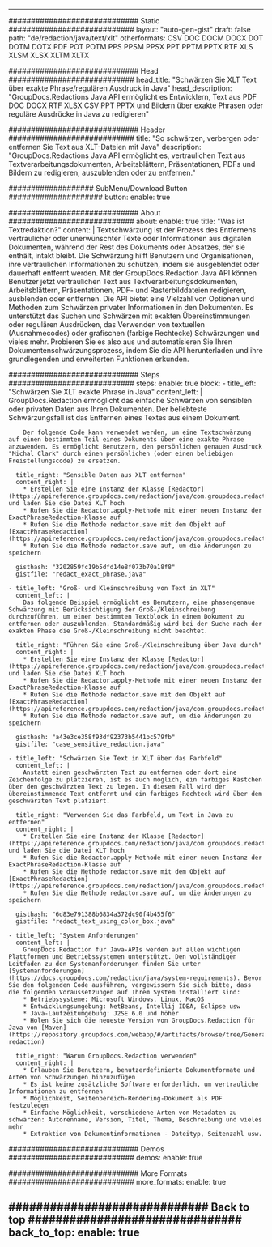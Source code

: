 













---
############################# Static ############################
layout: "auto-gen-gist"
draft: false
path: "de/redaction/java/text/xlt"
otherformats: CSV DOC DOCM DOCX DOT DOTM DOTX PDF POT POTM PPS PPSM PPSX PPT PPTM PPTX RTF XLS XLSM XLSX XLTM XLTX  

############################# Head ############################
head_title: "Schwärzen Sie XLT Text über exakte Phrase/regulären Ausdruck in Java"
head_description: "GroupDocs.Redactions Java API ermöglicht es Entwicklern, Text aus PDF DOC DOCX RTF XLSX CSV PPT PPTX und Bildern über exakte Phrasen oder reguläre Ausdrücke in Java zu redigieren"

############################# Header ############################
title: "So schwärzen, verbergen oder entfernen Sie Text aus XLT-Dateien mit Java"
description: "GroupDocs.Redactions Java API ermöglicht es, vertraulichen Text aus Textverarbeitungsdokumenten, Arbeitsblättern, Präsentationen, PDFs und Bildern zu redigieren, auszublenden oder zu entfernen."

################### SubMenu/Download Button #####################
button:
    enable: true

############################# About ############################
about:
    enable: true
    title: "Was ist Textredaktion?"
    content: |
        Textschwärzung ist der Prozess des Entfernens vertraulicher oder unerwünschter Texte oder Informationen aus digitalen Dokumenten, während der Rest des Dokuments oder Absatzes, der sie enthält, intakt bleibt. Die Schwärzung hilft Benutzern und Organisationen, ihre vertraulichen Informationen zu schützen, indem sie ausgeblendet oder dauerhaft entfernt werden. Mit der GroupDocs.Redaction Java API können Benutzer jetzt vertraulichen Text aus Textverarbeitungsdokumenten, Arbeitsblättern, Präsentationen, PDF- und Rasterbilddateien redigieren, ausblenden oder entfernen. Die API bietet eine Vielzahl von Optionen und Methoden zum Schwärzen privater Informationen in den Dokumenten. Es unterstützt das Suchen und Schwärzen mit exakten Übereinstimmungen oder regulären Ausdrücken, das Verwenden von textuellen (Ausnahmecodes) oder grafischen (farbige Rechtecke) Schwärzungen und vieles mehr. Probieren Sie es also aus und automatisieren Sie Ihren Dokumentenschwärzungsprozess, indem Sie die API herunterladen und ihre grundlegenden und erweiterten Funktionen erkunden.

############################# Steps ############################
steps:
    enable: true
    block:
    - title_left: "Schwärzen Sie XLT exakte Phrase in Java"
      content_left: |
        GroupDocs.Redaction ermöglicht das einfache Schwärzen von sensiblen oder privaten Daten aus Ihren Dokumenten. Der beliebteste Schwärzungsfall ist das Entfernen eines Textes aus einem Dokument. 

        Der folgende Code kann verwendet werden, um eine Textschwärzung auf einen bestimmten Teil eines Dokuments über eine exakte Phrase anzuwenden. Es ermöglicht Benutzern, den persönlichen genauen Ausdruck "Michal Clark" durch einen persönlichen (oder einen beliebigen Freistellungscode) zu ersetzen.

      title_right: "Sensible Daten aus XLT entfernen"
      content_right: |
        * Erstellen Sie eine Instanz der Klasse [Redactor](https://apireference.groupdocs.com/redaction/java/com.groupdocs.redaction/Redactor) und laden Sie die Datei XLT hoch
        * Rufen Sie die Redactor.apply-Methode mit einer neuen Instanz der ExactPhraseRedaction-Klasse auf
        * Rufen Sie die Methode redactor.save mit dem Objekt auf [ExactPhraseRedaction](https://apireference.groupdocs.com/redaction/java/com.groupdocs.redaction.redactions/ExactPhraseRedaction)
        * Rufen Sie die Methode redactor.save auf, um die Änderungen zu speichern 

      gisthash: "3202859fc19b5dfd14e8f073b70a18f8"
      gistfile: "redact_exact_phrase.java"
      
    - title_left: "Groß- und Kleinschreibung von Text in XLT"
      content_left: |
        Das folgende Beispiel ermöglicht es Benutzern, eine phasengenaue Schwärzung mit Berücksichtigung der Groß-/Kleinschreibung durchzuführen, um einen bestimmten Textblock in einem Dokument zu entfernen oder auszublenden. Standardmäßig wird bei der Suche nach der exakten Phase die Groß-/Kleinschreibung nicht beachtet. 
        
      title_right: "Führen Sie eine Groß-/Kleinschreibung über Java durch"
      content_right: |
        * Erstellen Sie eine Instanz der Klasse [Redactor](https://apireference.groupdocs.com/redaction/java/com.groupdocs.redaction/Redactor) und laden Sie die Datei XLT hoch
        * Rufen Sie die Redactor.apply-Methode mit einer neuen Instanz der ExactPhraseRedaction-Klasse auf
        * Rufen Sie die Methode redactor.save mit dem Objekt auf [ExactPhraseRedaction](https://apireference.groupdocs.com/redaction/java/com.groupdocs.redaction.redactions/ExactPhraseRedaction)
        * Rufen Sie die Methode redactor.save auf, um die Änderungen zu speichern 
        
      gisthash: "a43e3ce358f93df92373b5441bc579fb"
      gistfile: "case_sensitive_redaction.java"

    - title_left: "Schwärzen Sie Text in XLT über das Farbfeld"
      content_left: |
        Anstatt einen geschwärzten Text zu entfernen oder dort eine Zeichenfolge zu platzieren, ist es auch möglich, ein farbiges Kästchen über den geschwärzten Text zu legen. In diesem Fall wird der übereinstimmende Text entfernt und ein farbiges Rechteck wird über dem geschwärzten Text platziert.
        
      title_right: "Verwenden Sie das Farbfeld, um Text in Java zu entfernen"
      content_right: |
        * Erstellen Sie eine Instanz der Klasse [Redactor](https://apireference.groupdocs.com/redaction/java/com.groupdocs.redaction/Redactor) und laden Sie die Datei XLT hoch
        * Rufen Sie die Redactor.apply-Methode mit einer neuen Instanz der ExactPhraseRedaction-Klasse auf
        * Rufen Sie die Methode redactor.save mit dem Objekt auf [ExactPhraseRedaction](https://apireference.groupdocs.com/redaction/java/com.groupdocs.redaction.redactions/ExactPhraseRedaction)
        * Rufen Sie die Methode redactor.save auf, um die Änderungen zu speichern 
        
      gisthash: "6d83e791388b6834a372dc90f4b455f6"
      gistfile: "redact_text_using_color_box.java"

    - title_left: "System Anforderungen"
      content_left: |
        GroupDocs.Redaction für Java-APIs werden auf allen wichtigen Plattformen und Betriebssystemen unterstützt. Den vollständigen Leitfaden zu den Systemanforderungen finden Sie unter [Systemanforderungen](https://docs.groupdocs.com/redaction/java/system-requirements). Bevor Sie den folgenden Code ausführen, vergewissern Sie sich bitte, dass die folgenden Voraussetzungen auf Ihrem System installiert sind:
        * Betriebssysteme: Microsoft Windows, Linux, MacOS
        * Entwicklungsumgebung: NetBeans, Intellij IDEA, Eclipse usw
        * Java-Laufzeitumgebung: J2SE 6.0 und höher
        * Holen Sie sich die neueste Version von GroupDocs.Redaction für Java von [Maven](https://repository.groupdocs.com/webapp/#/artifacts/browse/tree/General/repo/com/groupdocs/groupdocs-redaction)
        
      title_right: "Warum GroupDocs.Redaction verwenden"
      content_right: |
        * Erlauben Sie Benutzern, benutzerdefinierte Dokumentformate und Arten von Schwärzungen hinzuzufügen
        * Es ist keine zusätzliche Software erforderlich, um vertrauliche Informationen zu entfernen
        * Möglichkeit, Seitenbereich-Rendering-Dokument als PDF festzulegen
        * Einfache Möglichkeit, verschiedene Arten von Metadaten zu schwärzen: Autorenname, Version, Titel, Thema, Beschreibung und vieles mehr
        * Extraktion von Dokumentinformationen - Dateityp, Seitenzahl usw.

############################# Demos ############################
demos:
    enable: true

############################# More Formats ############################
more_formats:
    enable: true

############################# Back to top ###############################
back_to_top:
    enable: true
---